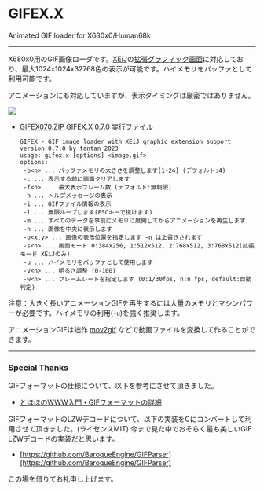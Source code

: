 # GIFEX.X

Animated GIF loader for X680x0/Human68k

---

X680x0用のGIF画像ローダです。[XEiJ](https://stdkmd.net/xeij/)の[拡張グラフィック画面](https://stdkmd.net/xeij/feature.htm#extendedgraphic)に対応しており、最大1024x1024x32768色の表示が可能です。ハイメモリをバッファとして利用可能です。

アニメーションにも対応していますが、表示タイミングは厳密ではありません。

![](https://github.com/tantanGH/distribution/raw/main/images/gif_demo1.gif)

* [GIFEX070.ZIP](https://github.com/tantanGH/distribution/raw/main/GIFEX070.ZIP) GIFEX.X 0.7.0 実行ファイル


      GIFEX - GIF image loader with XEiJ graphic extension support version 0.7.0 by tantan 2023
      usage: gifex.x [options] <image.gif>
      options:
       -b<n> ... バッファメモリの大きさを調整します[1-24] (デフォルト:4)
       -c ... 表示する前に画面クリアします
       -f<n> ... 最大表示フレーム数 (デフォルト:無制限)
       -h ... ヘルプメッセージの表示
       -i ... GIFファイル情報の表示
       -l ... 無限ループします(ESCキーで抜けます)
       -m ... すべてのデータを事前にメモリに展開してからアニメーションを再生します
       -n ... 画像を中央に表示します
       -o<x,y> ... 画像の表示位置を指定します -n は上書きされます
       -s<n> ... 画面モード 0:384x256, 1:512x512, 2:768x512, 3:768x512(拡張モード XEiJのみ)
       -u ... ハイメモリをバッファとして使用します
       -v<n> ... 明るさ調整 (0-100)
       -w<n> ... フレームレートを指定します (0:1/30fps, n:n fps, default:自動判定)

注意：大きく長いアニメーションGIFを再生するには大量のメモリとマシンパワーが必要です。ハイメモリの利用(`-u`)を強く推奨します。

アニメーションGIFは拙作 [mov2gif](https://github.com/tantanGH/mov2gif/) などで動画ファイルを変換して作ることができます。
    
---

### Special Thanks

GIFフォーマットの仕様について、以下を参考にさせて頂きました。

* [とほほのWWW入門・GIFフォーマットの詳細](https://www.tohoho-web.com/wwwgif.htm)

GIFフォーマットのLZWデコードについて、以下の実装をCにコンバートして利用させて頂きました。(ライセンスMIT)
今まで見た中でおそらく最も美しいGIF LZWデコードの実装だと思います。

* [https://github.com/BaroqueEngine/GIFParser](https://github.com/BaroqueEngine/GIFParser)

この場を借りてお礼申し上げます。
